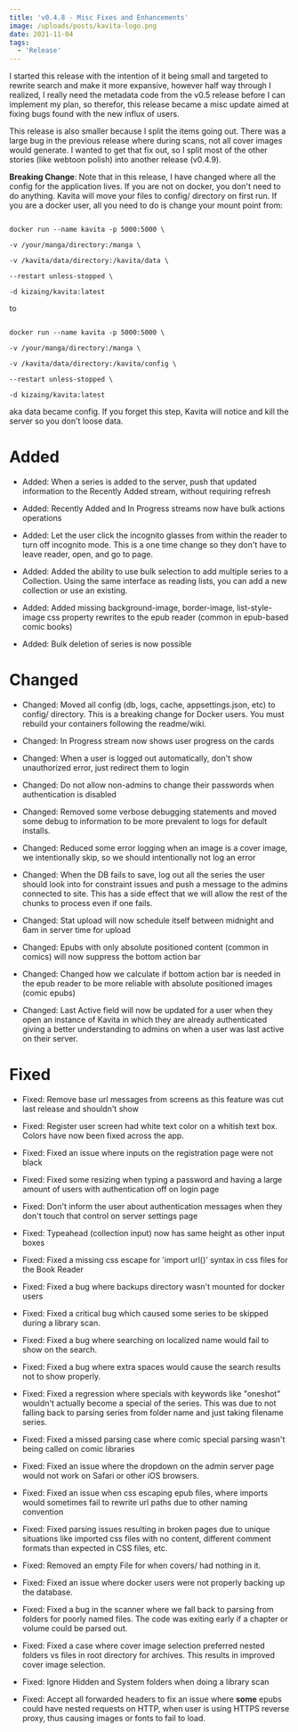 ```yaml
---
title: 'v0.4.8 - Misc Fixes and Enhancements'
image: /uploads/posts/kavita-logo.png
date: 2021-11-04
tags:
  - 'Release'
---
```


I started this release with the intention of it being small and targeted to rewrite search and make it more expansive, however half way through I realized, I really need the metadata code from the v0.5 release before I can implement my plan, so therefor, this release became a misc update aimed at fixing bugs found with the new influx of users. 



This release is also smaller because I split the items going out. There was a large bug in the previous release where during scans, not all cover images would generate. I wanted to get that fix out, so I split most of the other stories (like webtoon polish) into another release (v0.4.9). 



**Breaking Change**: Note that in this release, I have changed where all the config for the application lives. If you are not on docker, you don't need to do anything. Kavita will move your files to config/ directory on first run. If you are a docker user, all you need to do is change your mount point from:



```

docker run --name kavita -p 5000:5000 \

-v /your/manga/directory:/manga \

-v /kavita/data/directory:/kavita/data \

--restart unless-stopped \

-d kizaing/kavita:latest

```

to

```

docker run --name kavita -p 5000:5000 \

-v /your/manga/directory:/manga \

-v /kavita/data/directory:/kavita/config \

--restart unless-stopped \

-d kizaing/kavita:latest

```

aka data became config. If you forget this step, Kavita will notice and kill the server so you don't loose data. 



# Added

- Added: When a series is added to the server, push that updated information to the Recently Added stream, without requiring refresh

- Added: Recently Added and In Progress streams now have bulk actions operations 

- Added: Let the user click the incognito glasses from within the reader to turn off incognito mode. This is a one time change so they don't have to leave reader, open, and go to page. 

- Added: Added the ability to use bulk selection to add multiple series to a Collection. Using the same interface as reading lists, you can add a new collection or use an existing.

- Added: Added missing background-image, border-image, list-style-image css property rewrites to the epub reader (common in epub-based comic books)

- Added: Bulk deletion of series is now possible 



# Changed

- Changed: Moved all config (db, logs, cache, appsettings.json, etc) to config/ directory. This is a breaking change for Docker users. You must rebuild your containers following the readme/wiki.

- Changed: In Progress stream now shows user progress on the cards

- Changed: When a user is logged out automatically, don't show unauthorized error, just redirect them to login

- Changed: Do not allow non-admins to change their passwords when authentication is disabled

- Changed: Removed some verbose debugging statements and moved some debug to information to be more prevalent to logs for default installs. 

- Changed: Reduced some error logging when an image is a cover image, we intentionally skip, so we should intentionally not log an error

- Changed: When the DB fails to save, log out all the series the user should look into for constraint issues and push a message to the admins connected to site. This has a side effect that we will allow the rest of the chunks to process even if one fails.

- Changed: Stat upload will now schedule itself between midnight and 6am in server time for upload 

- Changed: Epubs with only absolute positioned content (common in comics) will now suppress the bottom action bar

- Changed: Changed how we calculate if bottom action bar is needed in the epub reader to be more reliable with absolute positioned images (comic epubs)

- Changed: Last Active field will now be updated for a user when they open an instance of Kavita in which they are already authenticated giving a better understanding to admins on when a user was last active on their server.



# Fixed

- Fixed: Remove base url messages from screens as this feature was cut last release and shouldn't show

- Fixed: Register user screen had white text color on a whitish text box. Colors have now been fixed across the app.

- Fixed: Fixed an issue where inputs on the registration page were not black

- Fixed: Fixed some resizing when typing a password and having a large amount of users with authentication off on login page

- Fixed: Don't inform the user about authentication messages when they don't touch that control on server settings page

- Fixed: Typeahead (collection input) now has same height as other input boxes

- Fixed: Fixed a missing css escape for 'import url()' syntax in css files for the Book Reader

- Fixed: Fixed a bug where backups directory wasn't mounted for docker users

- Fixed: Fixed a critical bug which caused some series to be skipped during a library scan. 

- Fixed: Fixed a bug where searching on localized name would fail to show on the search. 

- Fixed: Fixed a bug where extra spaces would cause the search results not to show properly. 

- Fixed: Fixed a regression where specials with keywords like "oneshot" wouldn't actually become a special of the series. This was due to not falling back to parsing series from folder name and just taking filename series.

- Fixed: Fixed a missed parsing case where comic special parsing wasn't being called on comic libraries

- Fixed: Fixed an issue where the dropdown on the admin server page would not work on Safari or other iOS browsers.

- Fixed: Fixed an issue when css escaping epub files, where imports would sometimes fail to rewrite url paths due to other naming convention

- Fixed: Fixed parsing issues resulting in broken pages due to unique situations like imported css files with no content, different comment formats than expected in CSS files, etc.

- Fixed: Removed an empty File for when covers/ had nothing in it.

- Fixed: Fixed an issue where docker users were not properly backing up the database. 

- Fixed: Fixed a bug in the scanner where we fall back to parsing from folders for poorly named files. The code was exiting early if a chapter or volume could be parsed out.

- Fixed: Fixed a case where cover image selection preferred nested folders vs files in root directory for archives. This results in improved cover image selection.

- Fixed: Ignore Hidden and System folders when doing a library scan

- Fixed: Accept all forwarded headers to fix an issue where **some** epubs could have nested requests on HTTP, when user is using HTTPS reverse proxy, thus causing images or fonts to fail to load.

